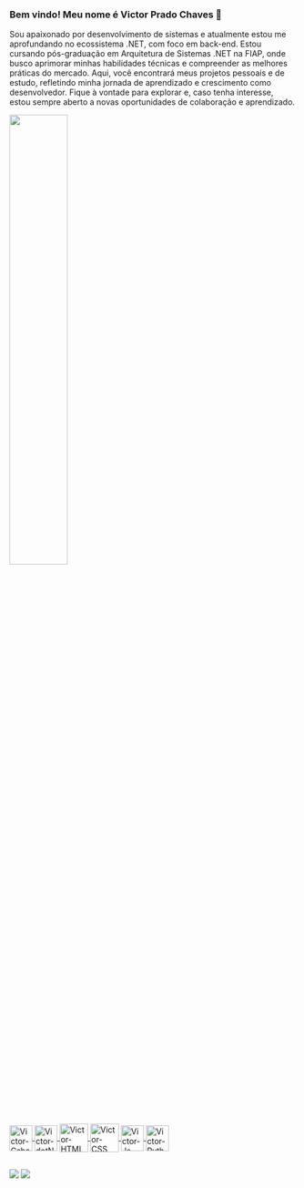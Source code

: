 ### Bem vindo! Meu nome é Victor Prado Chaves 👋

Sou apaixonado por desenvolvimento de sistemas e atualmente estou me aprofundando no ecossistema .NET, com foco em back-end. Estou cursando pós-graduação em Arquitetura de Sistemas .NET na FIAP, onde busco aprimorar minhas habilidades técnicas e compreender as melhores práticas do mercado. Aqui, você encontrará meus projetos pessoais e de estudo, refletindo minha jornada de aprendizado e crescimento como desenvolvedor. Fique à vontade para explorar e, caso tenha interesse, estou sempre aberto a novas oportunidades de colaboração e aprendizado.

<div align="Left">
  <a href="https://github.com/Victor-Pradoo">
  <img width = "45%" src="https://github-readme-stats.vercel.app/api/top-langs/?username=Victor-Pradoo&layout=compact&langs_count=7&theme=dark"/>
</div>


<div style="display: inline_block"><br>
  <img align="center" alt="Victor-Csharp" height="45" width="40" src="https://cdn.jsdelivr.net/gh/devicons/devicon/icons/csharp/csharp-original.svg">
  <img align="center" alt="Victor-dotNetCore" height ="45" width="40" src="https://cdn.jsdelivr.net/gh/devicons/devicon@latest/icons/dotnetcore/dotnetcore-original.svg">
  <img align="center" alt="Victor-HTML" height="50" width="50" src="https://cdn.jsdelivr.net/gh/devicons/devicon/icons/html5/html5-original-wordmark.svg">
  <img align="center" alt="Victor-CSS" height="50" width="50" src="https://cdn.jsdelivr.net/gh/devicons/devicon/icons/css3/css3-original-wordmark.svg">
  <img align="center" alt="Victor-Js" height="45" width="40" src="https://cdn.jsdelivr.net/gh/devicons/devicon/icons/javascript/javascript-original.svg">
  <img align="center" alt="Victor-Python" height="45" width="40" src="https://cdn.jsdelivr.net/gh/devicons/devicon/icons/python/python-original.svg">
</div>

##

<div> 
  <a href = "vicpradochaves@gmail.com"><img src="https://img.shields.io/badge/Gmail-D14836?style=for-the-badge&logo=gmail&logoColor=white"></a>
  <a href="https://www.linkedin.com/in/victor-prado-94a867200/" target="_blank"><img src="https://img.shields.io/badge/-LinkedIn-%230077B5?style=for-the-badge&logo=linkedin&logoColor=white" target="_blank"></a> 
</div>
